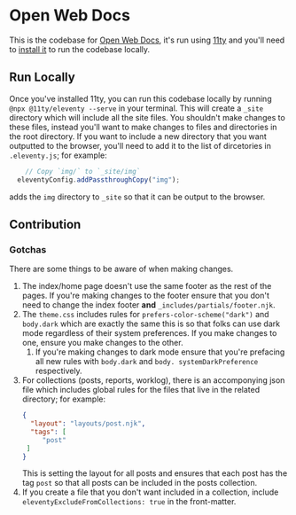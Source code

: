 # Open Web Docs

This is the codebase for [Open Web Docs](https://openwebdocs.com), it's run using [11ty](https://www.11ty.dev/) and 
you'll need to [install it](https://www.11ty.dev/docs/getting-started/#step-2-install-eleventy) to run the codebase locally.

## Run Locally

Once you've installed 11ty, you can run this codebase locally by running `@npx @11ty/eleventy --serve` in your 
terminal. This will create a `_site` directory which will include all the site files. You shouldn't make changes to 
these files, instead you'll want to make changes to files and directories in the root directory. If you want to 
include a new directory that you want outputted to the browser, you'll need to add it to the list of dircetories in 
`.eleventy.js`; for example:
```js
    // Copy `img/` to `_site/img`
  eleventyConfig.addPassthroughCopy("img");
```

adds the `img` directory to `_site` so that it can be output to the browser.

[//]: # (TODO: fill in contribution rules)
## Contribution

### Gotchas
There are some things to be aware of when making changes.
1. The index/home page doesn't use the same footer as the rest of the pages. If you're making changes to the footer 
   ensure that you don't need to change the index footer **and** `_includes/partials/footer.njk`.
2. The `theme.css` includes rules for `prefers-color-scheme("dark")` and `body.dark` which are exactly 
   the same this is so that folks can use dark mode regardless of their system preferences. If you make changes to one, ensure you 
   make changes to the other.
   1. If you're making changes to dark mode ensure that you're prefacing all new rules with `body.dark` and `body.
      systemDarkPreference` respectively.
3. For collections (posts, reports, worklog), there is an accomponying json file which includes global rules for the 
   files that live in the related directory; for example:
   ```json
   {
     "layout": "layouts/post.njk",
     "tags": [
        "post"
    ]
   }
   ```
   This is setting the layout for all posts and ensures that each post has the tag `post` so that all posts can be 
   included in the posts collection.
4. If you create a file that you don't want included in a collection, include `eleventyExcludeFromCollections: true` in the front-matter.